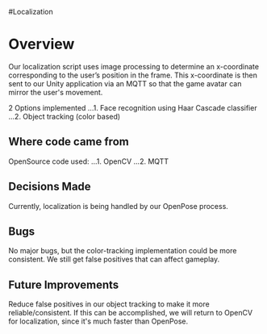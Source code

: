 #Localization

# Overview
Our localization script uses image processing to determine an x-coordinate corresponding to the user’s position in the frame. This x-coordinate is then sent to our Unity application via an MQTT so that the game avatar can mirror the user's movement.

2 Options implemented
...1. Face recognition using Haar Cascade classifier
...2. Object tracking (color based)
 
## Where code came from
OpenSource code used:
...1. OpenCV
...2. MQTT
 
## Decisions Made
Currently, localization is being handled by our OpenPose process.
 
## Bugs
No major bugs, but the color-tracking implementation could be more consistent. We still get false positives that can affect gameplay.
 
## Future Improvements
Reduce false positives in our object tracking to make it more reliable/consistent. If this can be accomplished, we will return to OpenCV for localization, since it's much faster than OpenPose.
